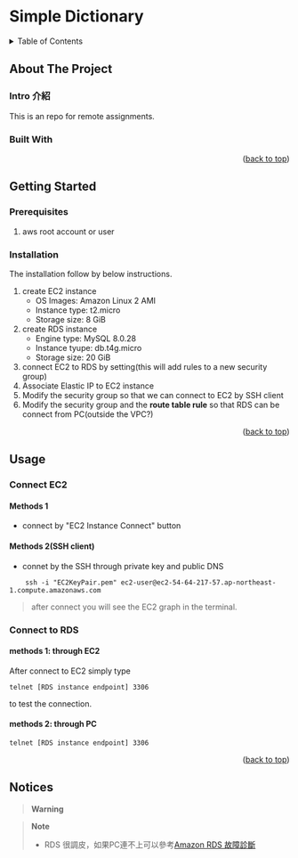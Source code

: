# Simple Dictionary 
<a name="readme-top"></a>

<!-- TABLE OF CONTENTS -->
<details>
  <summary>Table of Contents</summary>
  <ol>
    <li>
      <a href="#about-the-project">About The Project</a>
      <ul>
        <li><a href="#built-with">Built With</a></li>
      </ul>
    </li>
    <li>
      <a href="#getting-started">Getting Started</a>
      <ul>
        <li><a href="#prerequisites">Prerequisites</a></li>
        <li><a href="#installation">Installation</a></li>
      </ul>
    </li>
    <li><a href="#usage">Usage</a></li>
    <li><a href="#notices">Notices</a></li>

  </ol>
</details>



<!-- ABOUT THE PROJECT -->
## About The Project

### Intro 介紹
This is an repo for remote assignments.


### Built With


<p align="right">(<a href="#readme-top">back to top</a>)</p>

<!-- GETTING STARTED -->
## Getting Started

### Prerequisites
1. aws root account or user 

### Installation
The installation follow by below instructions.
1. create EC2 instance
   - OS Images: Amazon Linux 2 AMI
   - Instance type: t2.micro
   - Storage size: 8 GiB
2. create RDS instance
    - Engine type: MySQL 8.0.28
    - Instance tyupe: db.t4g.micro
    - Storage size: 20 GiB
3. connect EC2 to RDS by setting(this will add rules to a new security group)
4. Associate Elastic IP to EC2 instance
5. Modify the security group so that we can connect to EC2 by SSH client
6. Modify the security group and the **route table rule** so that RDS can be connect from PC(outside the VPC?)

<p align="right">(<a href="#readme-top">back to top</a>)</p>

<!-- USAGE EXAMPLES -->
## Usage

### Connect EC2

#### Methods 1
- connect by "EC2 Instance Connect" button
#### Methods 2(SSH client)
- connet by the SSH through private key and public DNS
```shell
    ssh -i "EC2KeyPair.pem" ec2-user@ec2-54-64-217-57.ap-northeast-1.compute.amazonaws.com
```
> after connect you will see the EC2 graph in the terminal.

### Connect to RDS
#### methods 1: through EC2
After connect to EC2 simply type
```shell
telnet [RDS instance endpoint] 3306 
```
to test the connection.

#### methods 2: through PC
```shell
telnet [RDS instance endpoint] 3306 
```

<p align="right">(<a href="#readme-top">back to top</a>)</p>

## Notices
> **Warning**


> **Note**
> - RDS 很調皮，如果PC連不上可以參考[Amazon RDS 故障診斷](https://docs.aws.amazon.com/zh_tw/AmazonRDS/latest/UserGuide/CHAP_Troubleshooting.html#CHAP_Troubleshooting.Connecting)











